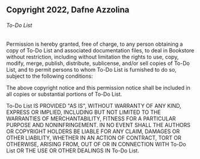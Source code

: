 ## Copyright 2022, Dafne Azzolina

###### To-Do List

Permission is hereby granted, free of charge, to any person obtaining a copy of To-Do List and associated documentation files, to deal in Bookstore without restriction, including without limitation the rights to use, copy, modify, merge, publish, distribute, sublicense, and/or sell copies of To-Do List, and to permit persons to whom To-Do List is furnished to do so, subject to the following conditions:

The above copyright notice and this permission notice shall be included in all copies or substantial portions of To-Do List.

To-Do List IS PROVIDED "AS IS", WITHOUT WARRANTY OF ANY KIND, EXPRESS OR IMPLIED, INCLUDING BUT NOT LIMITED TO THE WARRANTIES OF MERCHANTABILITY, FITNESS FOR A PARTICULAR PURPOSE AND NONINFRINGEMENT. IN NO EVENT SHALL THE AUTHORS OR COPYRIGHT HOLDERS BE LIABLE FOR ANY CLAIM, DAMAGES OR OTHER LIABILITY, WHETHER IN AN ACTION OF CONTRACT, TORT OR OTHERWISE, ARISING FROM, OUT OF OR IN CONNECTION WITH To-Do List OR THE USE OR OTHER DEALINGS IN To-Do List.
